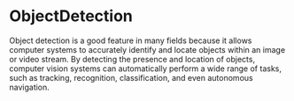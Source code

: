 # ObjectDetection
Object detection is a good feature in many fields because it allows computer systems to accurately identify and locate objects within an image or video stream. By detecting the presence and location of objects, computer vision systems can automatically perform a wide range of tasks, such as tracking, recognition, classification, and even autonomous navigation.
